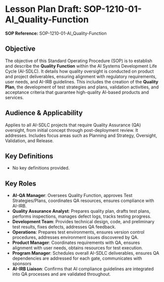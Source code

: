 # Lesson Plan Draft: SOP-1210-01-AI_Quality-Function

**SOP Reference:** SOP-1210-01-AI_Quality-Function

## Objective

The objective of this Standard Operating Procedure (SOP) is to establish and describe the **Quality Function** within the AI Systems Development Life Cycle (AI-SDLC). It details how quality oversight is conducted on product and project deliverables, ensuring alignment with regulatory requirements, user needs, and AI-IRB guidelines. This includes the creation of the **Quality Plan**, the development of test strategies and plans, validation activities, and acceptance criteria that guarantee high-quality AI-based products and services.

## Audience & Applicability

Applies to all AI-SDLC projects that require Quality Assurance (QA) oversight, from initial concept through post-deployment review. It addresses. Includes focus areas such as Planning and Strategy, Oversight, Validation, and Release.

## Key Definitions

- No key definitions provided.

## Key Roles

- **AI-QA Manager**: Oversees Quality Function, approves Test Strategies/Plans, coordinates QA resources, ensures compliance with AI-IRB.
- **Quality Assurance Analyst**: Prepares quality plan, drafts test plans, performs inspections, manages defect logs, tracks testing progress.
- **Development Team**: Provides technical design, code, and preliminary test results, fixes defects, addresses QA feedback.
- **Operations**: Prepares test environments, ensures version control procedures, addresses environment issues discovered by QA.
- **Product Manager**: Coordinates requirements with QA, ensures alignment with user needs, obtains resources for test execution.
- **Program Manager**: Schedules overall AI-SDLC deliverables, ensures QA dependencies are addressed for each gate, communicates with sponsors
- **AI-IRB Liaison**: Confirms that AI compliance guidelines are integrated into QA processes and are validated throughout.

